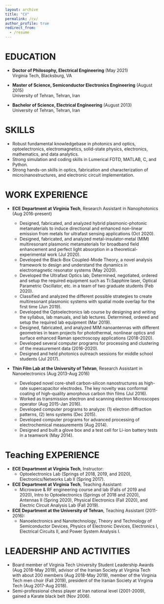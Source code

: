 ```yaml
---
layout: archive
title: "CV"
permalink: /cv/
author_profile: true
redirect_from:
  - /resume
---
```


EDUCATION
======
* **Doctor of Philosophy, Electrical Engineering** (May 2021)\
      Virginia Tech, Blacksburg, VA
      
* **Master of Science, Semiconductor Electronics Engineering** (August 2015)\
      University of Tehran, Tehran, Iran
      
* **Bachelor of Science, Electrical Engineering** (August 2013)\
      University of Tehran, Tehran, Iran
      <br/>

SKILLS
======
* Robust fundamental knowledgebase in photonics and optics, optoelectronics, electromagnetics, solid-state physics, electronics, mathematics, and data analytics.
* Strong simulation and coding skills in Lumerical FDTD, MATLAB, C, and Python.
* Strong hands-on skills in optics, fabrication and characterization of micro/nanostructures, and electronic circuit implementation.
  
WORK EXPERIENCE
======
* **ECE Department at Virginia Tech**, Research Assistant in Nanophotonics (Aug 2016-present)
  *	Designed, fabricated, and analyzed hybrid plasmonic-photonic metamaterials to induce directional and enhanced non-linear emission from metals for ultrafast sensing applications (Oct 2020). 
  * Designed, fabricated, and analyzed metal-insulator-metal (MIM) multiresonant plasmonic metamaterials for broadband field enhancement and perfect light absorption in a theoretical-experimental work (Jul 2020). 
  * Developed the Black-Box Coupled-Mode Theory, a novel analysis framework to design and understand the dynamics in electromagnetic resonator systems (May 2020).
  * Developed the Ultrafast Optics lab; Determined, negotiated, ordered and setup the required equipment such as Ti:Sapphire laser, Optical Parametric Oscillator, etc. in a team of two graduate students (Feb 2020).
  *	Classified and analyzed the different possible strategies to create multiresonant plasmonic systems with spatial mode overlap for the first time (Jun 2019).
  *	Developed the Optoelectronics lab course by designing and writing the syllabus, lab manuals, and lab lectures. Determined, ordered and setup the required lab equipment (Mar 2019). 
  *	Designed, fabricated, and analyzed MIM nanoantennas with different geometries in team projects for photothermal, nonlinear optics and surface enhanced Raman spectroscopy applications (2018-2020).
  *	Developed several computer programs for processing and clustering of the measurement data (2016-2020).
  *	Designed and held photonics outreach sessions for middle school students (Jul 2017).

* **Thin Film Lab at the University of Tehran**, Research Assistant in Nanoelectronics (Aug 2013-Aug 2016)
  *	Developed novel core-shell carbon-silicon nanostructures as high-rate supercapacitor electrodes. The key novelty was conformal coating of high-quality amorphous carbon thin films (Jul 2016).
  *	Worked as transmission electron and scanning electron Microscopes operator (Aug 2015-Jan 2016).
  *	Developed computer programs to analyze: (1) electron diffraction patterns, (2) lens systems (Dec 2015).
  *	Developed computer programs for advanced processing of electrochemical measurements (Aug 2014).
  *	Designed and built a glove box and a test cell for Li-ion battery tests in a teamwork (May 2014).


Teaching EXPERIENCE
======
* **ECE Department at Virginia Tech**, Instructor:
  * Optoelectronics Lab (Springs of 2018, 2019, and 2020), Electronics/Networks Lab II (Spring 2017).
* **ECE Department at Virginia Tech**, Teaching Assistant:
  * Microwave & RF engineering course and lab (Falls of 2019 and 2020), Intro to Optoelectronics (Springs of 2018 and 2020), Antennas II (Spring 2020), Physical Electronics (Fall 2020), and Electric Circuit Analysis Lab (Fall 2019).
* **ECE Department at the University of Tehran**, Teaching Assistant (2011-2016):
  * Nanoelectronics and Nanotechnology, Theory and Technology of Semiconductor Devices, Physics of Electronic Devices, Electronics I, Electrical Circuits II, and Power System Analysis I.
  
LEADERSHIP AND ACTIVITIES
======
* Board member of Virginia Tech University Student Leadership Awards (Aug 2018-May 2019), advisor of the Iranian Society at Virginia Tech with about 200 members (Aug 2018-May 2019), member of the Virginia Tech men choir (Fall 2019), president of the Iranian Society at Virginia Tech (Aug 2017-Aug 2018).
*	Semi-professional chess player at Iran national level (2001-2009), gained a Karate black belt (Nov 2006).
 

